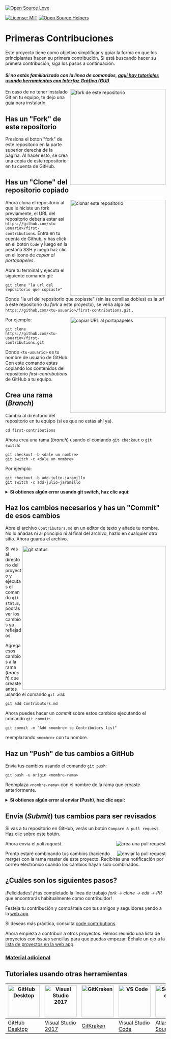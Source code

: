 [![Open Source Love](https://badges.frapsoft.com/os/v1/open-source.svg?v=103)](https://github.com/ellerbrock/open-source-badges/)

[![License: MIT](https://img.shields.io/badge/License-MIT-green.svg)](https://opensource.org/licenses/MIT)
[![Open Source Helpers](https://www.codetriage.com/roshanjossey/first-contributions/badges/users.svg)](https://www.codetriage.com/roshanjossey/first-contributions)

# Primeras Contribuciones

Este proyecto tiene como objetivo simplificar y guiar la forma en que los principiantes hacen su primera contribución. Si está buscando hacer su primera contribución, siga los pasos a continuación.

#### _Si no estás familiarizado con la línea de comandos, [aquí hay tutoriales usando herramientas con Interfaz Gráfica (GUI)](#tutoriales-usando-otras-herramientas)_

<img align="right" width="300" src="https://firstcontributions.github.io/assets/Readme/fork.png" alt="fork de este repositorio" />

En caso de no tener instalado Git en tu equipo, te dejo una [guia](https://git-scm.com/book/es/v2/Inicio---Sobre-el-Control-de-Versiones-Instalaci%C3%B3n-de-Git) para instalarlo.

## Has un "Fork" de este repositorio

Presiona el boton "fork" de este repositorio en la parte superior derecha de la página. Al hacer esto, se crea una copia de este repositorio en tu cuenta de GitHub.

## Has un "Clone" del repositorio copiado

<img align="right" width="300" src="https://firstcontributions.github.io/assets/Readme/clone.png" alt="clonar este repositorio" />

Ahora clona el repositorio al que le hiciste un fork previamente, el URL del repositorio deberia estar asi `https://github.com/<tu-usuario>/first-contributions`. Entra en tu cuenta de Github, y has click en el botón `Code` y luego en la pestaña SSH y luego haz clic en el icono de _copiar al portapapeles_.

Abre tu terminal y ejecuta el siguiente comando git:

```
git clone "la url del repositorio que copiaste"
```

Donde "la url del repositorio que copiaste" (sin las comillas dobles) es la _url_ a este repositorio (tu _fork_ a este proyecto), se veria algo asi `https://github.com/<tu-usuario>/first-contributions.git` .

<img align="right" width="300" src="https://firstcontributions.github.io/assets/Readme/copy-to-clipboard.png" alt="copiar URL al portapapeles" />

Por ejemplo:

```
git clone https://github.com/<tu-usuario>/first-contributions.git
```

Donde `<tu-usuario>` es tu nombre de usuario de GitHub. Con este comando estas copiando los contenidos del repositorio _first-contributions_ de GitHub a tu equipo.

## Crea una rama (_Branch_)

Cambia al directorio del repositorio en tu equipo (si es que no estás ahí ya).

```
cd first-contributions
```

Ahora crea una rama (_branch_) usando el comando `git checkout` o `git switch`:

```
git checkout -b <dale un nombre>
git switch -c <dale un nombre>
```

Por ejemplo:

```
git checkout -b add-julio-jaramillo
git switch -c add-julio-jaramillo
```

<details>
<summary> <strong>Si obtienes algún error usando git switch, haz clic aquí:</strong> </summary>

Si aparece el mensaje de error "Git: `switch` no es un comando git. Consulta `git –help`", es probable que estés usando una versión anterior de git.

En este caso, intenta usar git checkout en su lugar.

</details>

## Haz los cambios necesarios y has un "Commit" de esos cambios

Abre el archivo `Contributors.md` en un editor de texto y añade tu nombre. No lo añadas ni al principio ni al final del archivo, hazlo en cualquier otro sitio. Ahora guarda el archivo.

<img align="right" width="450" src="https://firstcontributions.github.io/assets/Readme/git-status.png" alt="git status" />

Si vas al directorio del proyecto y ejecutas el comando `git status`, podrás ver los cambios ya reflejados.

Agrega esos cambios a la rama (_branch_) que creaste antes usando el comando `git add`:

```
git add Contributors.md
```

Ahora puedes hacer un _commit_ sobre estos cambios ejecutando el comando `git commit`:

```
git commit -m "Add <nombre> to Contributors list"
```

reemplazando `<nombre>` con tu nombre.

## Haz un "Push" de tus cambios a GitHub

Envía tus cambios usando el comando `git push`:

```
git push -u origin <nombre-rama>
```

Reemplaza `<nombre-rama>` con el nombre de la rama que creaste anteriormente.

<details>
<summary> <strong>Si obtienes algún error al enviar (Push), haz clic aquí:</strong> </summary>

- ### Error de Autenticación

      <pre>remote: El soporte para la autenticación de contraseña se eliminó el 13 de agosto de 2021. Utiliza un token de acceso personal en su lugar.

  remote: Consulta [https://github.blog/2020-12-15-token-authentication-requirements-for-git-operations/](https://github.blog/2020-12-15-token-authentication-requirements-for-git-operations/) para obtener más información.
  fatal: Fallo en la autenticación para '[https://github.com/](https://github.com/)<tu-usuario>/first-contributions.git/'</pre>
  Ve al [tutorial de GitHub](https://docs.github.com/en/authentication/connecting-to-github-with-ssh/adding-a-new-ssh-key-to-your-github-account) sobre cómo generar y configurar una clave SSH en tu cuenta.

      Además, es posible que desees ejecutar `git remote -v` para verificar tu dirección remota.

      Si se ve algo como esto:
      <pre>origin [https://github.com/tu-usuario/tu_repo.git] (fetch)

  origin [https://github.com/tu-usuario/tu_repo.git] (push)</pre>

      cámbialo usando este comando:
      ```bash
      git remote set-url origin git@github.com:tu-usuario/tu_repo.git
      ```
      De lo contrario, aún se te pedirá un nombre de usuario y contraseña y obtendrás un error de autenticación.

  </details>

## Envía (_Submit_) tus cambios para ser revisados

Si vas a tu repositorio en GitHub, verás un botón `Compare & pull request`. Haz clic sobre este botón.

<img style="float: right;" src="https://firstcontributions.github.io/assets/Readme/compare-and-pull.png" alt="crea una pull request" />

Ahora envía el _pull request_.

<img style="float: right;" src="https://firstcontributions.github.io/assets/Readme/submit-pull-request.png" alt="enviar la pull request" />

Pronto estaré combinando tus cambios (haciendo _merge_) con la rama master de este proyecto. Recibirás una notificación por correo electrónico cuando los cambios hayan sido combinados.

## ¿Cuáles son los siguientes pasos?

¡Felicidades! ¡Has completado la línea de trabajo _*fork -> clone -> edit -> PR*_ que encontrarás habitualmente como contribuidor!

Festeja tu contribución y compártela con tus amigos y seguidores yendo a la [web app](https://firstcontributions.github.io/#social-share).

Si deseas más práctica, consulta [code contributions](https://github.com/roshanjossey/code-contributions).

Ahora empieza a contribuir a otros proyectos. Hemos reunido una lista de proyectos con _issues_ sencillas para que puedas empezar. Échale un ojo a la [lista de proyectos en la web app](https://firstcontributions.github.io/#project-list).

### [Material adicional](../additional-material/git_workflow_scenarios/additional-material.md)

## Tutoriales usando otras herramientas

| <a href="../gui-tool-tutorials/github-desktop-tutorial.md"><img alt="GitHub Desktop" src="https://desktop.github.com/images/desktop-icon.svg" width="100"></a> | <a href="../gui-tool-tutorials/github-windows-vs2017-tutorial.md"><img alt="Visual Studio 2017" src="https://upload.wikimedia.org/wikipedia/commons/c/cd/Visual_Studio_2017_Logo.svg" width="100"></a> | <a href="../gui-tool-tutorials/gitkraken-tutorial.md"><img alt="GitKraken" src="https://firstcontributions.github.io/assets/Readme/gk-icon.png" width="100"></a> | <a href="../gui-tool-tutorials/github-windows-vs-code-tutorial.md"><img alt="VS Code" src="https://upload.wikimedia.org/wikipedia/commons/1/1c/Visual_Studio_Code_1.35_icon.png" width=100></a> | <a href="../gui-tool-tutorials/sourcetree-macos-tutorial.md"><img alt="Sourcetree App" src="https://wac-cdn.atlassian.com/dam/jcr:81b15cde-be2e-4f4a-8af7-9436f4a1b431/Sourcetree-icon-blue.svg" width=100></a> | <a href="gui-tool-tutorials/github-windows-intellij-tutorial.md"><img alt="IntelliJ IDEA" src="https://upload.wikimedia.org/wikipedia/commons/thumb/9/9c/IntelliJ_IDEA_Icon.svg/512px-IntelliJ_IDEA_Icon.svg.png" width=100></a> |
| -------------------------------------------------------------------------------------------------------------------------------------------------------------- | ------------------------------------------------------------------------------------------------------------------------------------------------------------------------------------------------------ | ---------------------------------------------------------------------------------------------------------------------------------------------------------------- | ----------------------------------------------------------------------------------------------------------------------------------------------------------------------------------------------- | --------------------------------------------------------------------------------------------------------------------------------------------------------------------------------------------------------------- | -------------------------------------------------------------------------------------------------------------------------------------------------------------------------------------------------------------------------------- |
| [GitHub Desktop](../gui-tool-tutorials/github-desktop-tutorial.md)                                                                                             | [Visual Studio 2017](../gui-tool-tutorials/github-windows-vs2017-tutorial.md)                                                                                                                          | [GitKraken](../gui-tool-tutorials/gitkraken-tutorial.md)                                                                                                         | [Visual Studio Code](../gui-tool-tutorials/github-windows-vs-code-tutorial.md)                                                                                                                  | [Atlassian Sourcetree](../gui-tool-tutorials/sourcetree-macos-tutorial.md)                                                                                                                                      | [IntelliJ IDEA](../gui-tool-tutorials/github-windows-intellij-tutorial.md)                                                                                                                                                       |
